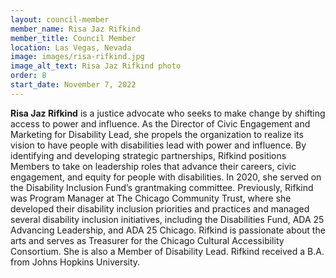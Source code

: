 ```yaml
---
layout: council-member
member_name: Risa Jaz Rifkind
member_title: Council Member
location: Las Vegas, Nevada
image: images/risa-rifkind.jpg
image_alt_text: Risa Jaz Rifkind photo
order: 8
start_date: November 7, 2022
---
```

**Risa Jaz Rifkind** is a justice advocate who seeks to make change by shifting access to power and influence. As the Director of Civic Engagement and Marketing for Disability Lead, she propels the organization to realize its vision to have people with disabilities lead with power and influence. By identifying and developing strategic partnerships, Rifkind positions Members to take on leadership roles that advance their careers, civic engagement, and equity for people with disabilities. In 2020, she served on the Disability Inclusion Fund’s grantmaking committee. Previously, Rifkind was Program Manager at The Chicago Community Trust, where she developed their disability inclusion priorities and practices and managed several disability inclusion initiatives, including the Disabilities Fund, ADA 25 Advancing Leadership, and ADA 25 Chicago. Rifkind is passionate about the arts and serves as Treasurer for the Chicago Cultural Accessibility Consortium. She is also a Member of Disability Lead. Rifkind received a B.A. from Johns Hopkins University.

